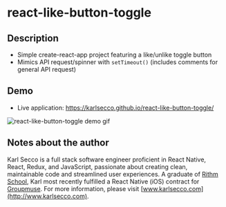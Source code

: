 # react-like-button-toggle

## Description

- Simple create-react-app project featuring a like/unlike toggle button
- Mimics API request/spinner with `setTimeout()` (includes comments for general API request)

## Demo

- Live application: https://karlsecco.github.io/react-like-button-toggle/

![react-like-button-toggle demo gif](https://github.com/karlsecco/react-like-button-toggle/blob/master/demo.gif?raw=true) <!-- .element max-width="150px" min-width="50vh" border-radius="10%"-->

## Notes about the author

Karl Secco is a full stack software engineer proficient in React Native, React, Redux, and JavaScript, passionate about creating clean, maintainable code and streamlined user experiences. A graduate of [Rithm School](https://www.rithmschool.com/), Karl most recently fulfilled a React Native (iOS) contract for [Groupmuse](https://www.groupmuse.com/). For more information, please visit [www.karlsecco.com](http://www.karlsecco.com).
